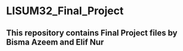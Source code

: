 # LISUM32_Final_Project
## This repository contains Final Project files by Bisma Azeem and Elif Nur
